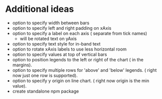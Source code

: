 # Additional ideas

- option to specify width between bars
- option to specify left and right padding on xAxis
- option to specify a label on each axis ( separate from tick names)
    - will be rotated text on yAxis
- option to specify text style for in-band text
- option to rotate xAxis labels to use less horizontal room
- option to specify values at top of vertical bars 
- option to position legends to the left or right of the chart ( in the margins).
- option to specify multiple rows for 'above' and 'below' legends. ( right now just one row is supported).
- option to specify y origin on line chart. ( right now origin is the min value).
- create standalone npm package 